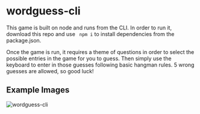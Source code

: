 # wordguess-cli

This game is built on node and runs from the CLI. In order to run it, download this repo and use ` npm i` to install dependencies from the package.json. 

Once the game is run, it requires a theme of questions in order to select the possible entries in the game for you to guess. Then simply use the keyboard to enter in those guesses following basic hangman rules. 5 wrong guesses are allowed, so good luck!

## Example Images
![wordguess-cli](https://user-images.githubusercontent.com/16119635/62335740-0480ef00-b49b-11e9-91a8-d7545798e16e.png)
